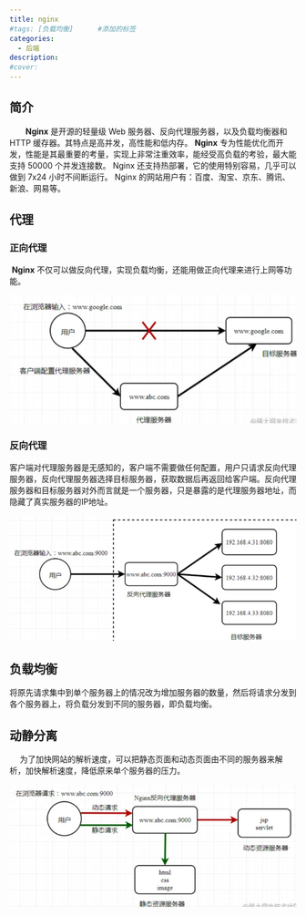 ```yaml
---
title: nginx
#tags: [负载均衡]      #添加的标签
categories: 
  - 后端
description: 
#cover: 
---
```




## 简介

  **Nginx** 是开源的轻量级 Web 服务器、反向代理服务器，以及负载均衡器和 HTTP 缓存器。其特点是高并发，高性能和低内存。
		**Nginx** 专为性能优化而开发，性能是其最重要的考量，实现上非常注重效率，能经受高负载的考验，最大能支持 50000 个并发连接数。 Nginx 还支持热部署，它的使用特别容易，几乎可以做到 7x24 小时不间断运行。 Nginx 的网站用户有：百度、淘宝、京东、腾讯、新浪、网易等。





## 代理

### 正向代理

​		**Nginx** 不仅可以做反向代理，实现负载均衡，还能用做正向代理来进行上网等功能。

![nginx正向代理示意图](https://raw.githubusercontent.com/OverCookkk/PicBed/master/blogImg/nginx%E6%AD%A3%E5%90%91%E4%BB%A3%E7%90%86%E7%A4%BA%E6%84%8F%E5%9B%BE.png)





### 反向代理

​		客户端对代理服务器是无感知的，客户端不需要做任何配置，用户只请求反向代理服务器，反向代理服务器选择目标服务器，获取数据后再返回给客户端。反向代理服务器和目标服务器对外而言就是一个服务器，只是暴露的是代理服务器地址，而隐藏了真实服务器的IP地址。

![nginx反向代理示意图](https://raw.githubusercontent.com/OverCookkk/PicBed/master/blogImg/nginx%E5%8F%8D%E5%90%91%E4%BB%A3%E7%90%86%E7%A4%BA%E6%84%8F%E5%9B%BE.png)





## 负载均衡

​		将原先请求集中到单个服务器上的情况改为增加服务器的数量，然后将请求分发到各个服务器上，将负载分发到不同的服务器，即负载均衡。





## 动静分离

 	为了加快网站的解析速度，可以把静态页面和动态页面由不同的服务器来解析，加快解析速度，降低原来单个服务器的压力。

![nginx动静分离示意图](https://raw.githubusercontent.com/OverCookkk/PicBed/master/blogImg/nginx%E5%8A%A8%E9%9D%99%E5%88%86%E7%A6%BB%E7%A4%BA%E6%84%8F%E5%9B%BE.png)
